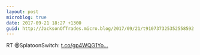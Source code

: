 ```yaml
---
layout: post
microblog: true
date: 2017-09-21 18:27 +1300
guid: http://JacksonOfTrades.micro.blog/2017/09/21/t910737325352558592.html
---
```

RT @SplatoonSwitch: [t.co/gp4WQG1Yo...](https://t.co/gp4WQG1Yom)
